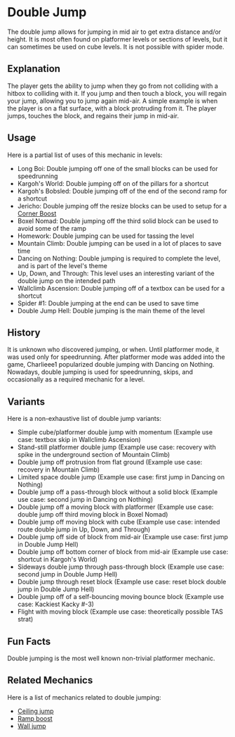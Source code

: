 # Double Jump
The double jump allows for jumping in mid air to get extra distance and/or height. It is most often found on platformer levels or sections of levels, but it can sometimes be used on cube levels. It is not possible with spider mode.
## Explanation
The player gets the ability to jump when they go from not colliding with a hitbox to colliding with it. If you jump and then touch a block, you will regain your jump, allowing you to jump again mid-air. A simple example is when the player is on a flat surface, with a block protruding from it. The player jumps, touches the block, and regains their jump in mid-air.
## Usage
Here is a partial list of uses of this mechanic in levels:
- Long Boi: Double jumping off one of the small blocks can be used for speedrunning
- Kargoh's World: Double jumping off on of the pillars for a shortcut
- Kargoh's Bobsled: Double jumping off of the end of the second ramp for a shortcut
- Jericho: Double jumping off the resize blocks can be used to setup for a [Corner Boost](corner-boost.html)
- Boxel Nomad: Double jumping off the third solid block can be used to avoid some of the ramp
- Homework: Double jumping can be used for tassing the level
- Mountain Climb: Double jumping can be used in a lot of places to save time
- Dancing on Nothing: Double jumping is required to complete the level, and is part of the level's theme
- Up, Down, and Through: This level uses an interesting variant of the double jump on the intended path
- Wallclimb Ascension: Double jumping off of a textbox can be used for a shortcut
- Spider #1: Double jumping at the end can be used to save time
- Double Jump Hell: Double jumping is the main theme of the level
## History
It is unknown who discovered jumping, or when. Until platformer mode, it was used only for speedrunning. After platformer mode was added into the game, Charlieee1 popularized double jumping with Dancing on Nothing. Nowadays, double jumping is used for speedrunning, skips, and occasionally as a required mechanic for a level.
## Variants
Here is a non-exhaustive list of double jump variants:
- Simple cube/platformer double jump with momentum (Example use case: textbox skip in Wallclimb Ascension)
- Stand-still platformer double jump (Example use case: recovery with spike in the underground section of Mountain Climb)
- Double jump off protrusion from flat ground (Example use case: recovery in Mountain Climb)
- Limited space double jump (Example use case: first jump in Dancing on Nothing)
- Double jump off a pass-through block without a solid block (Example use case: second jump in Dancing on Nothing)
- Double jump off a moving block with platformer (Example use case: double jump off third moving block in Boxel Nomad)
- Double jump off moving block with cube (Example use case: intended route double jump in Up, Down, and Through)
- Double jump off side of block from mid-air (Example use case: first jump in Double Jump Hell)
- Double jump off bottom corner of block from mid-air (Example use case: shortcut in Kargoh's World)
- Sideways double jump through pass-through block (Example use case: second jump in Double Jump Hell)
- Double jump through reset block (Example use case: reset block double jump in Double Jump Hell)
- Double jump off of a self-bouncing moving bounce block (Example use case: Kackiest Kacky #-3)
- Flight with moving block (Example use case: theoretically possible TAS strat)
## Fun Facts
Double jumping is the most well known non-trivial platformer mechanic.
## Related Mechanics
Here is a list of mechanics related to double jumping:
- [Ceiling jump](ceiling-jump.html)
- [Ramp boost](ceiling-jump.html#variants)
- [Wall jump](wall-jump.html)

